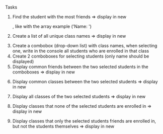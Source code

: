 Tasks
  1) Find the student with the most friends => display in new <p>, like with the array example ('Name: <results>')
  2) Create a list of all unique class names => display in new <p>
  3) Create a combobox (drop-down list) with class names, when selecting one, write in the console all students who are enrolled in that class
  4) Create 2 comboboxes for selecting students (only name should be displayed)
  5) Display common friends between the two selected students in the comboboxes => display in new <p>
  6) Display common classes between the two selected students => display in new <p>
  7) Display all classes of the two selected students => display in new <p>
  8) Display classes that none of the selected students are enrolled in => display in new <p>
  9) Display classes that only the selected students friends are enrolled in, but not the students themselves => display in new <p>
